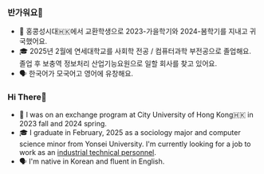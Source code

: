 ### 반가워요👋
- 📌 홍콩성시대🇭🇰에서 교환학생으로 2023-가을학기와 2024-봄학기를 지내고 귀국했어요.
- 🎓 2025년 2월에 연세대학교를 사회학 전공 / 컴퓨터과학 부전공으로 졸업해요. 졸업 후 보충역 정보처리 산업기능요원으로 일할 회사를 찾고 있어요.
- 🗣️ 한국어가 모국어고 영어에 유창해요.

### Hi There👋
- 📌 I was on an exchange program at City University of Hong Kong🇭🇰 in 2023 fall and 2024 spring.
- 🎓 I graduate in February, 2025 as a sociology major and computer science minor from Yonsei University. I'm currently looking for a job to work as an [industrial technical personnel](https://elaw.klri.re.kr/eng_service/lawView.do?lang=ENG&hseq=25744).
- 🗣️ I'm native in Korean and fluent in English.
<!--
**TrulyBright/TrulyBright** is a ✨ _special_ ✨ repository because its `README.md` (this file) appears on your GitHub profile.

Here are some ideas to get you started:

- 🔭 I’m currently working on ...
- 🌱 I’m currently learning ...
- 👯 I’m looking to collaborate on ...
- 🤔 I’m looking for help with ...
- 💬 Ask me about ...
- 📫 How to reach me: ...
- 😄 Pronouns: ...
- ⚡ Fun fact: ...
-->
